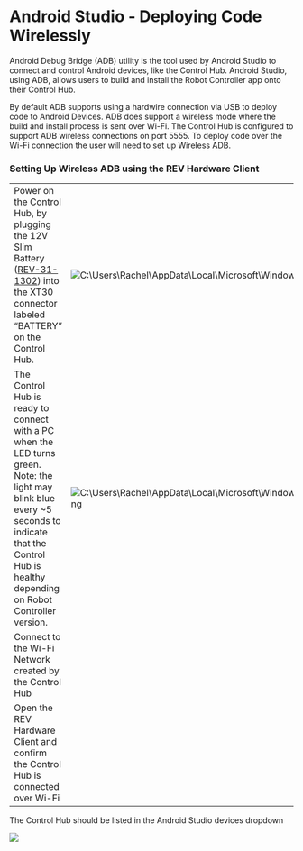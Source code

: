# Android Studio - Deploying Code Wirelessly

Android Debug Bridge (ADB) utility is the tool used by Android Studio to connect and control Android devices, like the Control Hub. Android Studio, using ADB, allows users to build and install the Robot Controller app onto their Control Hub.

By default ADB supports using a hardwire connection via USB to deploy code to Android Devices. ADB does support a wireless mode where the build and install process is sent over Wi-Fi. The Control Hub is configured to support ADB wireless connections on port 5555. To deploy code over the Wi-Fi connection the user will need to set up Wireless ADB.

### Setting Up Wireless ADB using the REV Hardware Client <a href="#setting-up-wireless-adb-using-the-rev-hardware-client" id="setting-up-wireless-adb-using-the-rev-hardware-client"></a>

|                                                                                                                                                                                                             |                                                                                                                                                                                                                                                                                                                                                          |
| ----------------------------------------------------------------------------------------------------------------------------------------------------------------------------------------------------------- | -------------------------------------------------------------------------------------------------------------------------------------------------------------------------------------------------------------------------------------------------------------------------------------------------------------------------------------------------------- |
| Power on the Control Hub, by plugging the 12V Slim Battery ([REV-31-1302](https://www.revrobotics.com/rev-31-1302/)) into the XT30 connector labeled “BATTERY” on the Control Hub.                          | <p>​</p><p><img src="https://2589213514-files.gitbook.io/~/files/v0/b/gitbook-legacy-files/o/assets%2Fftc-control-system%2F-M8MwLCHioGUmBeHgdmq%2F-M8N18gHM0EmnJzRcHEz%2F48.png?generation=1590614867898772&#x26;alt=media" alt="C:\Users\Rachel\AppData\Local\Microsoft\Windows\INetCache\Content.Word\g20714.png" data-size="original"></p><p>​</p>    |
| The Control Hub is ready to connect with a PC when the LED turns green. Note: the light may blink blue every \~5 seconds to indicate that the Control Hub is healthy depending on Robot Controller version. | <p>​</p><p><img src="https://2589213514-files.gitbook.io/~/files/v0/b/gitbook-legacy-files/o/assets%2Fftc-control-system%2F-M8MwLCHioGUmBeHgdmq%2F-M8N18gICw6_gms8beSs%2F49.png?generation=1590614867893475&#x26;alt=media" alt="C:\Users\Rachel\AppData\Local\Microsoft\Windows\INetCache\Content.Word\rect22073.png" data-size="original"></p><p>​</p> |
| Connect to the Wi-Fi Network created by the Control Hub                                                                                                                                                     | <p><img src="https://2589213514-files.gitbook.io/~/files/v0/b/gitbook-legacy-files/o/assets%2F-M4_pJHI8HTuZFQTNfcy%2F-MIZo9J5uxJMptHwv0Qe%2F-MIZrXbjd5yr9egrBTwf%2FWiFi.png?alt=media&#x26;token=f29d5660-94a9-4cb3-877e-0a7cceae43b8" alt="" data-size="original"></p><p>​</p>                                                                          |
| Open the REV Hardware Client and confirm the Control Hub is connected over Wi-Fi                                                                                                                            | <p>​</p><p><img src="https://2589213514-files.gitbook.io/~/files/v0/b/gitbook-legacy-files/o/assets%2F-M4_pJHI8HTuZFQTNfcy%2F-MIZzFaBa4BJr38SDH_2%2F-MI_4GBeR33Ryw8vzUdF%2FClient%20crop.png?alt=media&#x26;token=a2f6d353-c067-4b92-b4d2-de19a578dbd7" alt="" data-size="original"></p>                                                                 |

The Control Hub should be listed in the Android Studio devices dropdown

![](https://2589213514-files.gitbook.io/\~/files/v0/b/gitbook-legacy-files/o/assets%2F-M4\_pJHI8HTuZFQTNfcy%2F-MI\_RJzxkglnL8IZGl7y%2F-MI\_mTZHnTHdt43I7yrx%2F2020-10-01.svg?alt=media\&token=6ae01fc8-2eff-42f2-a09b-1a51b49a3618)
